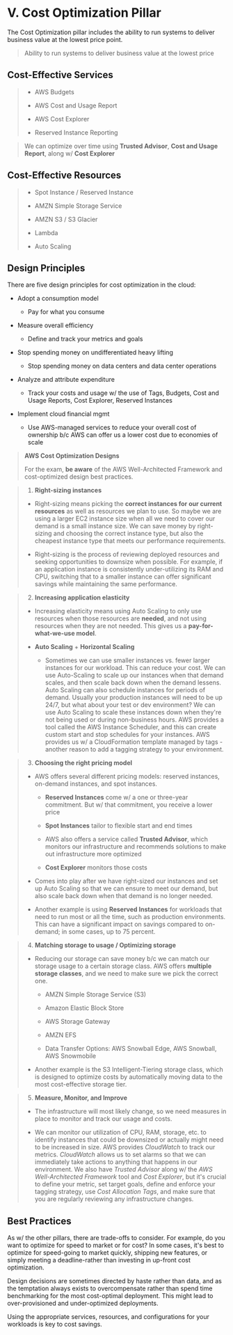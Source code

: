 # V. Cost Optimization Pillar

The Cost Optimization pillar includes the ability to run systems to deliver business value at the lowest price point.

> Ability to run systems to deliver business value at the lowest price

## Cost-Effective Services

> * AWS Budgets
>
> * AWS Cost and Usage Report
>
> * AWS Cost Explorer
>
> * Reserved Instance Reporting

> We can optimize over time using **Trusted Advisor**, **Cost and Usage Report**, along w/ **Cost Explorer**

## Cost-Effective Resources

> * Spot Instance / Reserved Instance
>
> * AMZN Simple Storage Service
>
> * AMZN S3 / S3 Glacier
>
> * Lambda
>
> * Auto Scaling

## Design Principles

There are five design principles for cost optimization in the cloud:

* Adopt a consumption model

  * Pay for what you consume

* Measure overall efficiency

  * Define and track your metrics and goals

* Stop spending money on undifferentiated heavy lifting

  * Stop spending money on data centers and data center operations

* Analyze and attribute expenditure

  * Track your costs and usage w/ the use of Tags, Budgets, Cost and Usage Reports, Cost Explorer, Reserved Instances 

* Implement cloud financial mgmt

  * Use AWS-managed services to reduce your overall cost of ownership b/c AWS can offer us a lower cost due to economies of scale

> **AWS Cost Optimization Designs**
>
> For the exam, **be aware** of the AWS Well-Architected Framework and cost-optimized design best practices.

> 1. **Right-sizing instances**
>
>   * Right-sizing means picking the **correct instances for our current resources** as well as resources we plan to use. So maybe we are using a larger EC2 instance size when all we need to cover our demand is a small instance size. We can save money by right-sizing and choosing the correct instance type, but also the cheapest instance type that meets our performance requirements.
>
>   * Right-sizing is the process of reviewing deployed resources and seeking opportunities to downsize when possible. For example, if an application instance is consistently under-utilizing its RAM and CPU, switching that to a smaller instance can offer significant savings while maintaining the same performance.

> 2. **Increasing application elasticity**
>
>   * Increasing elasticity means using Auto Scaling to only use resources when those resources are **needed**, and not using resources when they are not needed. This gives us a **pay-for-what-we-use model**.
>
>   * **Auto Scaling** + **Horizontal Scaling**
>
>     * Sometimes we can use smaller instances vs. fewer larger instances for our workload. This can reduce your cost. We can use Auto-Scaling to scale up our instances when that demand scales, and then scale back down when the demand lessens. Auto Scaling can also schedule instances for periods of demand. Usually your production instances will need to be up 24/7, but what about your test or dev environment? We can use Auto Scaling to scale these instances down when they're not being used or during non-business hours. AWS provides a tool called the AWS Instance Scheduler, and this can create custom start and stop schedules for your instances. AWS provides us w/ a CloudFormation template managed by tags - another reason to add a tagging strategy to your environment.

> 3. **Choosing the right pricing model**
>
>   * AWS offers several different pricing models: reserved instances, on-demand instances, and spot instances.
>
>     * **Reserved Instances** come w/ a one or three-year commitment. But w/ that commitment, you receive a lower price
>
>     * **Spot Instances** tailor to flexible start and end times
>
>     * AWS also offers a service called **Trusted Advisor**, which monitors our infrastructure and recommends solutions to make out infrastructure more optimized
>
>     * **Cost Explorer** monitors those costs
>
>   * Comes into play after we have right-sized our instances and set up Auto Scaling so that we can ensure to meet our demand, but also scale back down when that demand is no longer needed.
>
>   * Another example is using **Reserved Instances** for workloads that need to run most or all the time, such as production environments. This can have a significant impact on savings compared to on-demand; in some cases, up to 75 percent.

> 4. **Matching storage to usage / Optimizing storage**
>
>   * Reducing our storage can save money b/c we can match our storage usage to a certain storage class. AWS offers **multiple storage classes**, and we need to make sure we pick the correct one.
>
>     * AMZN Simple Storage Service (S3)
>
>     * Amazon Elastic Block Store
>
>     * AWS Storage Gateway
>
>     * AMZN EFS
>
>     * Data Transfer Options: AWS Snowball Edge, AWS Snowball, AWS Snowmobile
>
>   * Another example is the S3 Intelligent-Tiering storage class, which is designed to optimize costs by automatically moving data to the most cost-effective storage tier.

> 5. **Measure, Monitor, and Improve**
>
>   * The infrastructure will most likely change, so we need measures in place to monitor and track our usage and costs.
>
>   * We can monitor our utilization of CPU, RAM, storage, etc. to identify instances that could be downsized or actually might need to be increased in size. AWS provides *CloudWatch* to track our metrics. *CloudWatch* allows us to set alarms so that we can immediately take actions to anything that happens in our environment. We also have *Trusted Advisor* along w/ the *AWS Well-Architected Framework* tool and *Cost Explorer*, but it's crucial to define your metric, set target goals, define and enforce your tagging strategy, use *Cost Allocation Tags*, and make sure that you are regularly reviewing any infrastructure changes.

## Best Practices

As w/ the other pillars, there are trade-offs to consider. For example, do you want to optimize for speed to market or for cost? In some cases, it's best to optimize for speed-going to market quickly, shipping new features, or simply meeting a deadline-rather than investing in up-front cost optimization.

Design decisions are sometimes directed by haste rather than data, and as the temptation always exists to overcompensate rather than spend time benchmarking for the most cost-optimal deployment. This might lead to over-provisioned and under-optimized deployments.

Using the appropriate services, resources, and configurations for your workloads is key to cost savings.
